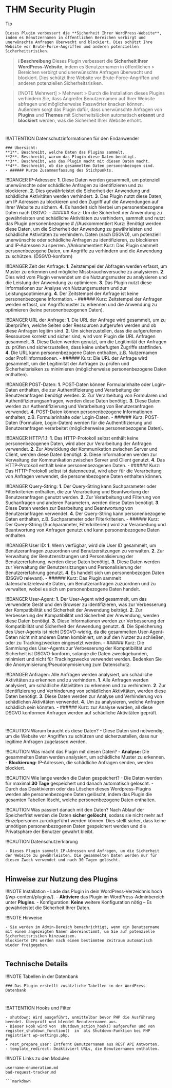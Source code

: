 # THM Security Plugin

> [!TIP]
    Dieses Plugin verbessert die **Sicherheit Ihrer WordPress-Website**, indem es Benutzernamen in öffentlichen Bereichen verbirgt und unerwünschte Anfragen überwacht und blockiert. Dies schützt Ihre Website vor Brute-Force-Angriffen und anderen potenziellen Sicherheitsrisiken.


>  **ℹ️ Beschreibung**
> Dieses Plugin verbessert die **Sicherheit Ihrer WordPress-Website**, indem es Benutzernamen in öffentlichen > Bereichen verbirgt und unerwünschte Anfragen überwacht und blockiert. Dies schützt Ihre Website vor Brute-Force-Angriffen und anderen potenziellen Sicherheitsrisiken.


> [!NOTE Mehrwert] 
    > Mehrwert
    > Durch die Installation dieses Plugins verhindern Sie, dass Angreifer Benutzernamen auf Ihrer Website abfragen und möglicherweise Passwörter knacken können. Außerdem sorgt das Plugin dafür, dass unerwünschte Anfragen von **Plugins** und **Themes** mit Sicherheitslücken automatisch **erkannt** und **blockiert** werden, was die Sicherheit Ihrer Website erhöht.
#
!!!ATTENTION Datenschutzinformationen für den Endanwender

    ### Übersicht:
    **1**. Beschreibt, welche Daten das Plugins sammelt.
    **2**. Beschreibt, warum das Plugin diese Daten benötigt.
    **3**. Beschreibt, was das Plugin macht mit diesen Daten macht.
    **4**. Beschreibt, ob die gesammelten Daten personenbezogen sind.
    - ###### Kurze Zusammenfassung des Stichpunkts.

!!!DANGER IP-Adressen:
    **1**. Diese Daten werden gesammelt, um potenziell unerwünschte oder schädliche Anfragen zu identifizieren und zu blockieren.
    **2**. Dies gewährleistet die Sicherheit der Anwendung und schädliche Aktivitäten werden verhindert. 
    **3**. Das Plugin nutzt diese Daten, um IP Adressen zu blockieren und den Zugriff auf die Anwendungen auf Ihrer Website zu sichern.
    **4**. Es handelt sich hierbei um personenbezogene Daten nach DSGVO.
    - ###### Kurz: Um die Sicherheit der Anwendung zu gewährleisten und schädliche Aktivitäten zu verhindern, sammelt und nutzt das Plugin personenbezogene 
    #
    //Auskommentiert Kurz: Benötigt werden diese Daten, um die Sicherheit der Anwendung zu gewährleisten und schädliche Aktivitäten zu verhindern.
    Daten (nach DSGVO), um potenziell unerwünschte oder schädliche Anfragen zu identifizieren, zu blockieren und IP-Adressen zu sperren.
    //Ankommentiert Kurz: Das Plugin sammelt personenbezogene Daten, um Angriffe zu verhindern und die Anwendung zu schützen. (DSGVO-konform)

!!!DANGER Zeit der Anfrage: 
    **1**. Zeitstempel der Abfragen werden erfasst, um Muster zu erkennen und mögliche Missbrauchsversuche zu analysieren. 
    **2**. Dies wird vom Plugin verwendet um die Nutzungsmuster zu analysieren und die Leistung der Anwendung zu optimieren.
    **3**. Das Plugin nutzt diese Informationen zur Analyse von Nutzungsmustern und zur Leistungsoptimierung.
    **4**. Der Zeitstempel der Anfrage ist keine personenbezogene Information.
    - ###### Kurz: Zeitstempel der Anfragen werden erfasst, um Angriffsmuster zu erkennen und die Anwendung zu optimieren (keine personenbezogenen Daten).

!!!DANGER URL der Anfrage:
    **1**. Die URL der Anfrage wird gesammelt, um zu überprüfen, welche Seiten oder Ressourcen aufgerufen werden und ob diese Anfragen legitim sind.
    **2**. Um sicherzustellen, dass die aufgerufenen Ressourcen korrekt und sicher sind, wird vom Plugin die URL Anfragen gesammelt.
    **3**. Diese Daten werden genutzt, um die Legitimität der Anfragen zu prüfen und sicherzustellen, dass keine unbefugten Zugriffe stattfinden.
    **4**. Die URL kann personenbezogene Daten enthalten, z.B. Nutzernamen oder Profilinformationen.
    - ###### Kurz: Die URL der Anfrage wird gesammelt, um die Legitimität der Anfragen zu prüfen und Sicherheitsrisiken zu minimieren (möglicherweise personenbezogene Daten enthalten).

!!!DANGER POST-Daten: 
    **1**. POST-Daten können Formularinhalte oder Login-Daten enthalten, die zur Authentifizierung und Verarbeitung der Benutzeranfragen benötigt werden.
    **2**. Zur Verarbeitung von Formularen und Authentifizierungsanfragen, werden diese Daten benötigt.
    **3**. Diese Daten werden zur Authentifizierung und Verarbeitung von Benutzeranfragen verwendet.
    **4**. POST-Daten können personenbezogene Informationen enthalten, z.B. Formularinhalte oder Login-Daten.
    - ###### Kurz: POST-Daten (Formulare, Login-Daten) werden für die Authentifizierung und Benutzeranfragen verarbeitet (möglicherweise personenbezogene Daten).

!!!DANGER HTTP/1.1: 
    **1**. Das HTTP-Protokoll selbst enthält keine personenbezogenen Daten, wird aber zur Verarbeitung der Anfragen verwendet.
    **2**. Zur Abwicklung der Kommunikation zwischen Server und Client, werden diese Daten benötigt.
    **3**. Diese Informationen werden zur Verwaltung der Kommunikation zwischen Server und Client genutzt.
    **4**. Das HTTP-Protokoll enthält keine personenbezogenen Daten.
    - ###### Kurz: Das HTTP-Protokoll selbst ist datenneutral, wird aber für die Verarbeitung von Anfragen verwendet, die personenbezogene Daten enthalten können.

!!!DANGER  Query-String: 
    **1**. Der Query-String kann Suchparameter oder Filterkriterien enthalten, die zur Verarbeitung und Beantwortung der Benutzeranfragen genutzt werden.
    **2**. Zur Verarbeitung und Filterung von Suchanfragen und anderen Parametern, werden diese Daten benötigt.
    **3**. Diese Daten werden zur Bearbeitung und Beantwortung von Benutzeranfragen verwendet.
    **4**. Der Query-String kann personenbezogene Daten enthalten, z.B. Suchparameter oder Filterkriterien.
    - ###### Kurz: Der Query-String (Suchparameter, Filterkriterien) wird zur Verarbeitung und Beantwortung von Anfragen genutzt und kann personenbezogene Daten enthalten.

!!!DANGER User ID: 
    **1**. Wenn verfügbar, wird die User ID gesammelt, um Benutzeranfragen zuzuordnen und Benutzersitzungen zu verwalten.
    **2**. Zur Verwaltung der Benutzersitzungen und Personalisierung der Benutzererfahrung, werden diese Daten benötigt.
    **3**. Diese Daten werden zur Verwaltung der Benutzersitzungen und Personalisierung der Benutzererfahrung genutzt.
    **4**. Es handelt sich um personenbezogen Daten (DSGVO relevant).
    - ###### Kurz: Das Plugin sammelt datenschutzrelevante Daten, um Benutzeranfragen zuzuordnen und zu verwalten, wobei es sich um personenbezogene Daten handelt.

!!!DANGER User-Agent: 
    **1**. Der User-Agent wird gesammelt, um das verwendete Gerät und den Browser zu identifizieren, was zur Verbesserung der Kompatibilität und Sicherheit der Anwendung beiträgt.
    **2**. Zur Verbesserung der Kompatibilität und Sicherheit der Anwendung, werden diese Daten benötigt.
    **3**. Diese Informationen werden zur Verbesserung der Kompatibilität und Sicherheit der Anwendung genutzt.
    **4**. Die Speicherung des User-Agents ist nicht DSGVO-widrig, da die gesammelten User-Agent-Daten nicht mit anderen Daten kombiniert, um auf den Nutzer zu schließen, oder zu Trackingzwecken eingesetzt werden.
    - ###### Kurz: Die Sammlung des User-Agents zur Verbesserung der Kompatibilität und Sicherheit ist DSGVO-konform, solange die Daten zweckgebunden, minimiert und nicht für Trackingzwecke verwendet werden. Bedenken Sie die Anonymisierung/Pseudonymisierung zum Datenschutz.

!!!DANGER Anfragen: Alle Anfragen werden analysiert, um schädliche Aktivitäten zu erkennen und zu verhindern.
    **1**. Alle Anfragen werden analysiert, um schädliche Aktivitäten zu erkennen und zu verhindern.
    **2**. Zur Identifizierung und Verhinderung von schädlichen Aktivitäten, werden diese Daten benötigt.
    **3**. Diese Daten werden zur Analyse und Verhinderung von schädlichen Aktivitäten verwendet.
    **4**. Um zu analysieren, welche Anfragen schädlich sein könnten.
    - ###### Kurz: zur Analyse werden, all diese DSGVO konformen Anfragen werden auf schädliche Aktivitäten geprüft.
#
#
!!!CAUTION Warum braucht es diese Daten?
    - Diese Daten sind notwendig, um die Website vor Angriffen zu schützen und sicherzustellen, dass nur legitime Anfragen zugelassen werden.

!!!CAUTION Was macht das Plugin mit diesen Daten?
    - **Analyse:** Die gesammelten Daten werden analysiert, um schädliche Muster zu erkennen.
    - **Blockierung:** IP-Adressen, die schädliche Anfragen senden, werden blockiert.

!!!CAUTION Wie lange werden die Daten gespeichert?
    - Die Daten werden für maximal **30 Tage** gespeichert und danach automatisch gelöscht.
    - Durch das Deaktivieren oder das Löschen dieses Wordpress-Plugins werden alle personenbezogene Daten gelöscht, indem das Plugin die gesamten Tabellen löscht, welche personenbezogene Daten enthalten.

!!!CAUTION Was passiert danach mit den Daten?
    Nach Ablauf der Speicherfrist werden die Daten **sicher gelöscht**, sodass sie nicht mehr auf Einzelpersonen zurückgeführt werden können. Dies stellt sicher, dass keine unnötigen personenbezogenen Daten gespeichert werden und die Privatsphäre der Benutzer gewahrt bleibt.

!!!CAUTION  Datenschutzerklärung

    - Dieses Plugin sammelt IP-Adressen und Anfragen, um die Sicherheit der Website zu gewährleisten. Die gesammelten Daten werden nur für diesen Zweck verwendet und nach 30 Tagen gelöscht.
#
#
## Hinweise zur Nutzung des Plugins

!!!NOTE Installation
    - Lade das Plugin in dein WordPress-Verzeichnis hoch (/wp-content/plugins/).
    - **Aktiviere** das Plugin im WordPress-Adminbereich unter **Plugins**.
         - Konfiguration: **Keine** weitere Konfiguration nötig – Es gewährleistet die Sicherheit Ihrer Daten.

!!!NOTE Hinweise

    - Sie werden im Admin-Bereich benachrichtigt, wenn ein Benutzername mit einem angezeigten Namen übereinstimmt, um Sie auf potenzielle Sicherheitsrisiken hinzuweisen.
    Blockierte IPs werden nach einem bestimmten Zeitraum automatisch wieder freigegeben.
#
#
## Technische Details
!!!NOTE Tabellen in der Datenbank

    ### Das Plugin erstellt zusätzliche Tabellen in der WordPress-Datenbank
#
#   
!!!ATTENTION Hooks und Filter

    - shutdown: Wird ausgeführt, unmittelbar bevor PHP die Ausführung beendet. Überprüft und blendet Benutzernamen aus.
    - Dieser Hook wird von  shutdown_action_hook() aufgerufen und von register_shutdown_function()  in  als Shutdown-Funktion bei PHP registriert wp-settings.php.
    #
    - rest_prepare_user: Entfernt Benutzernamen aus REST API Antworten.
    - template_redirect: Deaktiviert URLs, die Benutzernamen enthalten.

!!!NOTE Links zu den Modulen

    username-enumeration.md
    bad-request-tracker.md

    ```markdown